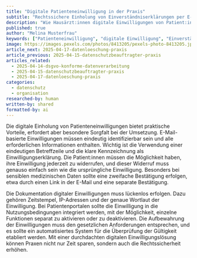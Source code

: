 ```yaml
---
title: "Digitale Patienteneinwilligung in der Praxis"
subtitle: "Rechtssichere Einholung von Einverständniserklärungen per E-Mail und Portal"
description: "Wie Hausärzt:innen digitale Einwilligungen von Patient:innen rechtssicher einholen und dokumentieren können."
published: true
author: "Melina Musterfrau"
keywords: ["Patienteneinwilligung", "digitale Einwilligung", "Einverständniserklärung", "Rechtssicherheit", "Dokumentation"]
image: https://images.pexels.com/photos/8413205/pexels-photo-8413205.jpeg
article_next: 2025-04-17-datenloeschung-praxis
article_previous: 2025-04-15-datenschutzbeauftragter-praxis
articles_related:
  - 2025-04-14-dsgvo-konforme-datenverarbeitung
  - 2025-04-15-datenschutzbeauftragter-praxis
  - 2025-04-17-datenloeschung-praxis
categories: 
  - datenschutz
  - organisation
researched-by: human
written-by: shared
formatted-by: ai
---
```


Die digitale Einholung von Patienteneinwilligungen bietet praktische Vorteile, erfordert aber besondere Sorgfalt bei der Umsetzung. E-Mail-basierte Einwilligungen müssen eindeutig identifizierbar sein und alle erforderlichen Informationen enthalten. Wichtig ist die Verwendung einer eindeutigen Betreffzeile und die klare Kennzeichnung als Einwilligungserklärung. Die Patient:innen müssen die Möglichkeit haben, ihre Einwilligung jederzeit zu widerrufen, und dieser Widerruf muss genauso einfach sein wie die ursprüngliche Einwilligung. Besonders bei sensiblen medizinischen Daten sollte eine zweifache Bestätigung erfolgen, etwa durch einen Link in der E-Mail und eine separate Bestätigung.

Die Dokumentation digitaler Einwilligungen muss lückenlos erfolgen. Dazu gehören Zeitstempel, IP-Adressen und der genaue Wortlaut der Einwilligung. Bei Patientenportalen sollte die Einwilligung in die Nutzungsbedingungen integriert werden, mit der Möglichkeit, einzelne Funktionen separat zu aktivieren oder zu deaktivieren. Die Aufbewahrung der Einwilligungen muss den gesetzlichen Anforderungen entsprechen, und es sollte ein automatisiertes System für die Überprüfung der Gültigkeit etabliert werden. Mit einer durchdachten digitalen Einwilligungslösung können Praxen nicht nur Zeit sparen, sondern auch die Rechtssicherheit erhöhen. 
